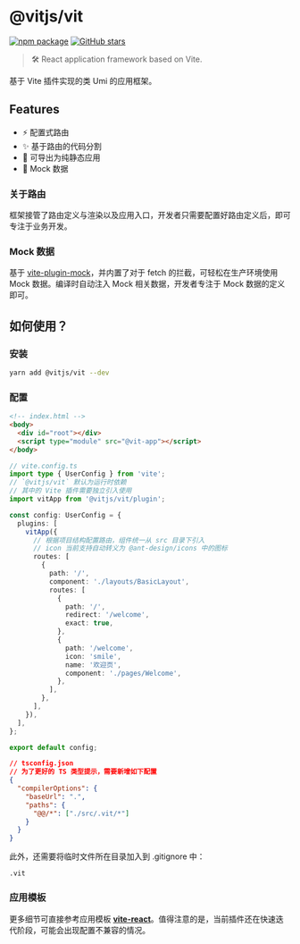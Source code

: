 # @vitjs/vit

[![npm package](https://img.shields.io/npm/v/@vitjs/vit.svg?style=flat-square?style=flat-square)](https://www.npmjs.com/package/@vitjs/vit) [![GitHub stars](https://img.shields.io/github/stars/vitjs/vit)](https://github.com/vitjs/vit/stargazers)

> 🛠 React application framework based on Vite.

基于 Vite 插件实现的类 Umi 的应用框架。

## Features

- ⚡️ 配置式路由
- ✨ 基于路由的代码分割
- 🎁 可导出为纯静态应用
- 🎨 Mock 数据

### 关于路由

框架接管了路由定义与渲染以及应用入口，开发者只需要配置好路由定义后，即可专注于业务开发。

### Mock 数据

基于 [vite-plugin-mock](https://github.com/anncwb/vite-plugin-mock)，并内置了对于 fetch 的拦截，可轻松在生产环境使用 Mock 数据。编译时自动注入 Mock 相关数据，开发者专注于 Mock 数据的定义即可。

## 如何使用？

### 安装

```sh
yarn add @vitjs/vit --dev
```

### 配置

```html
<!-- index.html -->
<body>
  <div id="root"></div>
  <script type="module" src="@vit-app"></script>
</body>
```

```ts
// vite.config.ts
import type { UserConfig } from 'vite';
// `@vitjs/vit` 默认为运行时依赖
// 其中的 Vite 插件需要独立引入使用
import vitApp from '@vitjs/vit/plugin';

const config: UserConfig = {
  plugins: [
    vitApp({
      // 根据项目结构配置路由，组件统一从 src 目录下引入
      // icon 当前支持自动转义为 @ant-design/icons 中的图标
      routes: [
        {
          path: '/',
          component: './layouts/BasicLayout',
          routes: [
            {
              path: '/',
              redirect: '/welcome',
              exact: true,
            },
            {
              path: '/welcome',
              icon: 'smile',
              name: '欢迎页',
              component: './pages/Welcome',
            },
          ],
        },
      ],
    }),
  ],
};

export default config;
```

```json
// tsconfig.json
// 为了更好的 TS 类型提示，需要新增如下配置
{
  "compilerOptions": {
    "baseUrl": ".",
    "paths": {
      "@@/*": ["./src/.vit/*"]
    }
  }
}
```

此外，还需要将临时文件所在目录加入到 .gitignore 中：

```
.vit
```

### 应用模板

更多细节可直接参考应用模板 **[vite-react](https://github.com/theprimone/vite-react)**。值得注意的是，当前插件还在快速迭代阶段，可能会出现配置不兼容的情况。
